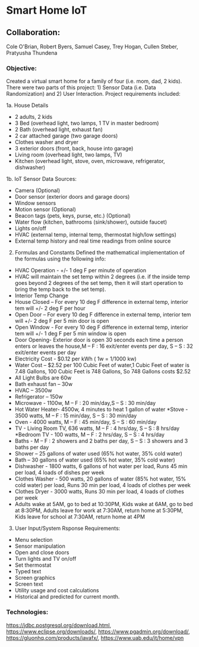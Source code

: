 # Smart Home IoT

## Collaboration:
Cole O'Brian, Robert Byers, Samuel Casey, Trey Hogan, Cullen Steber, Pratyusha Thundena 

### Objective:
Created a virtual smart home for a family of four (i.e. mom,
dad, 2 kids). There were two parts of this project: 1) Sensor Data (i.e.
Data Randomization) and 2) User Interaction. Project requirements included:

1a. House Details
 * 	2 adults, 2 kids
 * 3 Bed (overhead light, two lamps, 1 TV in master bedroom)
 *	2 Bath (overhead light, exhaust fan)
 *	2 car attached garage (two garage doors)
 *	Clothes washer and dryer
 *	3 exterior doors (front, back, house into garage)
 *	Living room (overhead light, two lamps, TV)
 *	Kitchen (overhead light, stove, oven, microwave, refrigerator, dishwasher)

 1b. IoT Sensor Data Sources:
 *	Camera (Optional)
 *	Door sensor (exterior doors and garage doors)
 *	Window sensors
 *	Motion sensor (Optional)
 *	Beacon tags (pets, keys, purse, etc.) (Optional)
 *	Water flow (kitchen, bathrooms (sink/shower), outside faucet)
 *	Lights on/off
 *	HVAC (external temp, internal temp, thermostat high/low settings)
 *	External temp history and real time readings from online source

2. Formulas and Constants
Defined the mathematical implementation of the formulas using the following info: 
*	HVAC Operation - +/- 1 deg F per minute of operation
*	HVAC will maintain the set temp within 2 degrees (i.e. if the inside temp goes beyond 2 degrees of the set temp, then it will start operation to bring the temp back to the set temp).
*	Interior Temp Change
*	House Closed – For every 10 deg F difference in external temp, interior tem will +/- 2 deg F per hour 
*	Open Door – For every 10 deg F difference in external temp, interior tem will +/- 2 deg F per 5 min door is open
*	Open Window - For every 10 deg F difference in external temp, interior tem will +/- 1 deg F per 5 min window is open
*	Door Opening- Exterior door is open 30 seconds each time a person enters or leaves the house,M – F : 16 exit/enter events per day, S – S : 32 exit/enter events per day
*	Electricity Cost - $0.12 per kWh ( 1w = 1/1000 kw)
*	Water Cost – $2.52 per 100 Cubic Feet of water,1 Cubic Feet of water is 7.48 Gallons,	100 Cubic Feet is 748 Gallons, So 748 Gallons costs $2.52
*	All Light Bulbs are 60w
*	Bath exhaust fan – 30w
*	HVAC – 3500w
*	Refrigerator – 150w
*	Microwave -	1100w,	M – F : 20 min/day,S – S : 30 min/day
* Hot Water Heater- 4500w, 4 minutes to heat 1 gallon of water
*Stove -	3500 watts,	M – F : 15 min/day,	S – S : 30 min/day
*	Oven - 4000 watts,	M – F : 45 min/day,	S – S : 60 min/day
*	TV -	Living Room TV, 636 watts, M – F : 4 hrs/day, S – S : 8 hrs/day
*Bedroom TV - 100 watts,	M – F : 2 hrs/day, S – S : 4 hrs/day
*	Baths - M – F : 2 showers and 2 baths per day, S – S : 3 showers and 3 baths per day
*	Shower – 25 gallons of water used (65% hot water, 35% cold water)
*	Bath – 30 gallons of water used (65% hot water, 35% cold water)
*	Dishwasher - 1800 watts, 6 gallons of hot water per load,	Runs 45 min per load, 4 loads of dishes per week
*	Clothes Washer - 500 watts, 20 gallons of water (85% hot water, 15% cold water) per load, Runs 30 min per load,	4 loads of clothes per week
*	Clothes Dryer - 3000 watts, Runs 30 min per load, 4 loads of clothes per week
*	Adults wake at 5AM, go to bed at 10:30PM, 	Kids wake at 6AM, go to bed at 8:30PM, Adults leave for work at 7:30AM, return home at 5:30PM, Kids leave for school at 7:30AM, return home at 4PM

3. User Input/System Rsponse Requirements:
*	Menu selection
*	Sensor manipulation
*	Open and close doors
*	Turn lights and TV on/off
*	Set thermostat
*	Typed text
*	Screen graphics
*	Screen text
* Utility usage and cost calculations
* Historical and predicted for current month.

### Technologies:

 https://jdbc.postgresql.org/download.html, https://www.eclipse.org/downloads/, https://www.pgadmin.org/download/, https://gluonhq.com/products/javafx/, https://www.uab.edu/it/home/vpn
